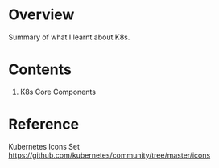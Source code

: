 # Overview

Summary of what I learnt about K8s.

# Contents

1.  K8s Core Components


# Reference

Kubernetes Icons Set
https://github.com/kubernetes/community/tree/master/icons

